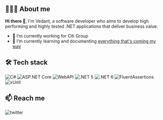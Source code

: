 ## 👨🏻‍💻 About me
**Hi there 👋**, I'm Vedant, a software developer who aims to develop high performing and highly tested .NET applications that deliver business value.

- 🔭 I’m currently working for Citi Group
- 🌱 I’m currently learning and documenting [everything that's coming my way](https://github.com/phougatv/interview-preparation/wiki)

## 🛠️ Tech stack
![C#](https://img.shields.io/badge/-C%23-brightgreen)
![ASP.NET Core](https://img.shields.io/badge/-ASP.NET%20Core-blueviolet)
![WebAPI](https://img.shields.io/badge/-WebAPIs-blue)
![.NET 5](https://img.shields.io/badge/-.NET%205-blueviolet)
![.NET 6](https://img.shields.io/badge/-.NET%206-blueviolet)
![FluentAssertions](https://img.shields.io/badge/-FluentAssertions-%23f542cb)
![xUnit](https://img.shields.io/badge/-xUnit-%2318171c)

## 📫 Reach me
![twitter](https://img.shields.io/twitter/url?label=phougatv&logoColor=black&style=social&url=https%3A%2F%2Ftwitter.com)

<!--
**phougatv/phougatv** is a ✨ _special_ ✨ repository because its `README.md` (this file) appears on your GitHub profile.

Here are some ideas to get you started:

- 🔭 I’m currently working on ...
- 🌱 I’m currently learning ...
- 👯 I’m looking to collaborate on ...
- 🤔 I’m looking for help with ...
- 💬 Ask me about ...
- 📫 How to reach me: ...
- 😄 Pronouns: ...
- ⚡ Fun fact: ...
-->
